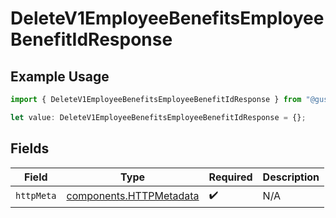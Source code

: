 # DeleteV1EmployeeBenefitsEmployeeBenefitIdResponse

## Example Usage

```typescript
import { DeleteV1EmployeeBenefitsEmployeeBenefitIdResponse } from "@gusto/embedded-api/models/operations/deletev1employeebenefitsemployeebenefitid.js";

let value: DeleteV1EmployeeBenefitsEmployeeBenefitIdResponse = {};
```

## Fields

| Field                                                              | Type                                                               | Required                                                           | Description                                                        |
| ------------------------------------------------------------------ | ------------------------------------------------------------------ | ------------------------------------------------------------------ | ------------------------------------------------------------------ |
| `httpMeta`                                                         | [components.HTTPMetadata](../../models/components/httpmetadata.md) | :heavy_check_mark:                                                 | N/A                                                                |